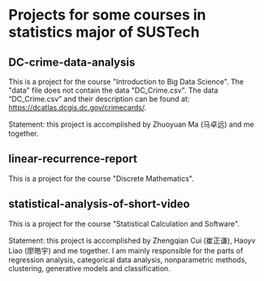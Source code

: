 # Projects for some courses in statistics major of SUSTech

## DC-crime-data-analysis
This is a project for the course "Introduction to Big Data Science". The "data" file does not contain the data "DC_Crime.csv". The data “DC_Crime.csv” and their description can be found at: https://dcatlas.dcgis.dc.gov/crimecards/. 

Statement: this project is accomplished by Zhuoyuan Ma (马卓远) and me together.

## linear-recurrence-report
This is a project for the course "Discrete Mathematics".

## statistical-analysis-of-short-video
This is a project for the course "Statistical Calculation and Software". 

Statement: this project is accomplished by Zhengqian Cui (崔正谦), Haoyv Liao (廖皓宇) and me together. I am mainly responsible for the parts of regression analysis, categorical data analysis, nonparametric methods, clustering, generative models and classification.
